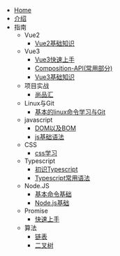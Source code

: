 * [Home](/)
* [介绍](README.md)
* 指南
    * Vue2
        * [Vue2基础知识](Vue2/Vue2%E5%9F%BA%E7%A1%80%E7%9F%A5%E8%AF%86.md)
    * Vue3
        * [Vue3快速上手](Vue3/Vue3%E5%BF%AB%E9%80%9F%E4%B8%8A%E6%89%8B.md)
        * [Composition-API(常用部分)](Vue3/Composition%20API.md)
        * [Vue3基础知识](Vue3/Vue3%E5%9F%BA%E7%A1%80%E7%9F%A5%E8%AF%86.md)
    * 项目实战
        * [尚品汇](%E9%A1%B9%E7%9B%AE%E5%AE%9E%E6%88%98/%E5%B0%9A%E5%93%81%E6%B1%87.md)
    * Linux与Git
        * [基本的linux命令学习与Git](Linux%E4%B8%8EGit/%E5%9F%BA%E6%9C%AC%E7%9A%84Linux%E5%91%BD%E4%BB%A4%E5%AD%A6%E4%B9%A0%E4%B8%8EGit.md)
    * javascript
        * [DOM以及BOM](javascript/DOM%20%E4%BB%A5%E5%8F%8ABOM.md)
        * [js基础语法](javascript/js%E5%9F%BA%E7%A1%80%E8%AF%AD%E6%B3%95.md)
    * CSS
        * [css学习](css/CSS%E5%AD%A6%E4%B9%A0.md)
    * Typescript
        * [初识Typescript](TypeScript/%E5%88%9D%E8%AF%86Typescript.md)
        * [Typescript常用语法](TypeScript/Typescript%E5%B8%B8%E7%94%A8%E8%AF%AD%E6%B3%95.md)
    * Node.JS
        * [基本命令基础](Node/%E5%9F%BA%E6%9C%AC%E5%91%BD%E4%BB%A4%E5%9F%BA%E7%A1%80.md)
        * [Node.js基础](Node/Node.js%E5%9F%BA%E7%A1%80.md)
    * Promise
        * [快速上手](Promise/Promise%E7%9A%84%E7%90%86%E8%A7%A3%E5%92%8C%E4%BD%BF%E7%94%A8.md)
    * 算法
        * [链表](算法/%E9%93%BE%E8%A1%A8.md)
        * [二叉树](算法/%E4%BA%8C%E5%8F%89%E6%A0%91.md)
        
